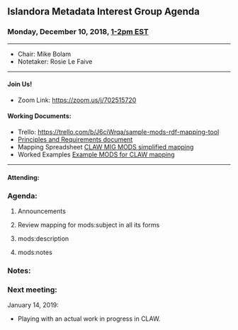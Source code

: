 ## Islandora Metadata Interest Group Agenda
### Monday, December 10, 2018, [1-2pm EST](http://www.thetimezoneconverter.com/?t=1%20pm&tz=Toronto&)

---
* Chair: Mike Bolam
* Notetaker: Rosie Le Faive
---

#### Join Us!
* Zoom Link: https://zoom.us/j/702515720

#### Working Documents:
* Trello: https://trello.com/b/J6ciWrqa/sample-mods-rdf-mapping-tool
* [Principles and Requirements document](https://docs.google.com/document/d/19c58eqejuB3MhY-lS8o8QW0naM_R3GusD23aQ3dwusw/edit?usp=sharing)
* Mapping Spreadsheet [CLAW MIG MODS simplified mapping](https://docs.google.com/spreadsheets/d/18u2qFJ014IIxlVpM3JXfDEFccwBZcoFsjbBGpvL0jJI/edit#gid=0)
* Worked Examples [Example MODS for CLAW mapping](https://docs.google.com/spreadsheets/d/1C2Xie7HUDSgRT5v4ldoJvlNdoXz2GHAPvL3PE3TOKW8/edit#gid=1829081124)
---

#### Attending:

### Agenda:
1. Announcements
  
1. Review mapping for mods:subject in all its forms
 
1. mods:description

1. mods:notes


### Notes:

### Next meeting:
January 14, 2019: 
   * Playing with an actual work in progress in CLAW.
